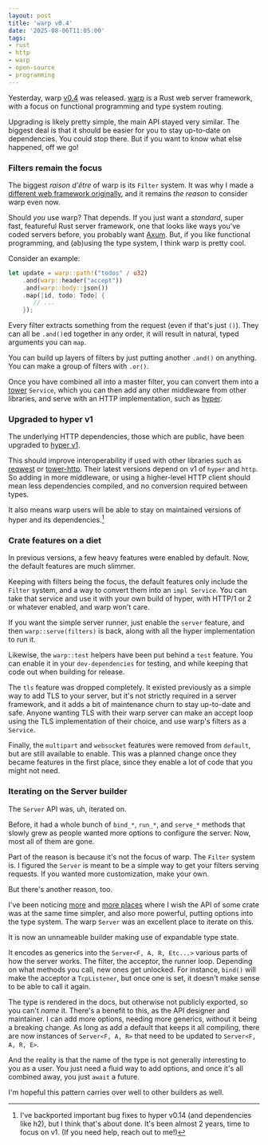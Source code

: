 ```yaml
---
layout: post
title: 'warp v0.4'
date: '2025-08-06T11:05:00'
tags:
- rust
- http
- warp
- open-source
- programming
---
```

Yesterday, warp [v0.4][] was released. [warp][] is a Rust web server framework, with a focus on functional programming and type system routing.

Upgrading is likely pretty simple, the main API stayed very similar. The biggest deal is that it should be easier for you to stay up-to-date on dependencies. You could stop there. But if you want to know what else happened, off we go!

### Filters remain the focus

The biggest _raison d'être_ of warp is its `Filter` system. It was why I made a [different web framework originally][warp-v0.1], and it remains _the reason_ to consider warp even now.

Should _you_ use warp? That depends. If you just want a _standard_, super fast, featureful Rust server framework, one that looks like ways you've coded servers before, you probably want [Axum][]. But, if you like functional programming, and (ab)using the type system, I think warp is pretty cool.

Consider an example:

```rust
let update = warp::path!("todos" / u32)
    .and(warp::header("accept"))
    .and(warp::body::json())
    .map(|id, todo: Todo| {
       // ... 
    });
```

Every filter extracts something from the request (even if that's just `()`). They can all be `.and()`ed together in any order, it will result in natural, typed arguments you can `map`.

You can build up layers of filters by just putting another `.and()` on anything. You can make a group of filters with `.or()`.

Once you have combined all into a master filter, you can convert them into a [tower][] `Service`, which you can then add any other middleware from other libraries, and serve with an HTTP implementation, such as [hyper][].

### Upgraded to hyper v1

The underlying HTTP dependencies, those which are public, have been upgraded to [hyper v1][].

This should improve interoperability if used with other libraries such as [reqwest][] or [tower-http][]. Their latest versions depend on v1 of `hyper` and `http`. So adding in more middleware, or using a higher-level HTTP client should mean less dependencies compiled, and no conversion required between types.

It also means warp users will be able to stay on maintained versions of hyper and its dependencies.[^v014]

### Crate features on a diet

In previous versions, a few heavy features were enabled by default. Now, the default features are much slimmer.

Keeping with filters being the focus, the default features only include the `Filter` system, and a way to convert them into an `impl Service`. You can take that service and use it with your own build of hyper, with HTTP/1 or 2 or whatever enabled, and warp won't care.

If you want the simple server runner, just enable the `server` feature, and then `warp::serve(filters)` is back, along with all the hyper implementation to run it.

Likewise, the `warp::test` helpers have been put behind a `test` feature. You can enable it in your `dev-dependencies` for testing, and while keeping that code out when building for release.

The `tls` feature was dropped completely. It existed previously as a simple way to add TLS to your server, but it's not strictly required in a server framework, and it adds a bit of maintenance churn to stay up-to-date and safe. Anyone wanting TLS with their warp server can make an accept loop using the TLS implementation of their choice, and use warp's filters as a `Service`.

Finally, the `multipart` and `websocket` features were removed from `default`, but are still available to enable. This was a planned change once they became features in the first place, since they enable a lot of code that you might not need.

### Iterating on the Server builder

The `Server` API was, uh, iterated on.

Before, it had a whole bunch of `bind_*`, `run_*`, and `serve_*` methods that slowly grew as people wanted more options to configure the server. Now, most all of them are gone.

Part of the reason is because it's not the focus of warp. The `Filter` system is. I figured the `Server` is meant to be a simple way to get your filters serving requests. If you wanted more customization, make your own.

But there's another reason, too.

I've been noticing [more][retry-ts] and [more places][pool-ts] where I wish the API of some crate was at the same time simpler, and also more powerful, putting options into the type system. The warp `Server` was an excellent place to iterate on this.

It is now an unnameable builder making use of expandable type state.

It encodes as generics into the `Server<F, A, R, Etc...>` various parts of how the server works. The filter, the acceptor, the runner loop. Depending on what methods you call, new ones get unlocked. For instance, `bind()` will make the acceptor a `TcpListener`, but once one is set, it doesn't make sense to be able to call it again.

The type is rendered in the docs, but otherwise not publicly exported, so you can't _name_ it. There's a benefit to this, as the API designer and maintainer. I can add more options, needing more generics, without it being a breaking change. As long as add a default that keeps it all compiling, there are now instances of `Server<F, A, R>` that need to be updated to `Server<F, A, R, E>`.

And the reality is that the name of the type is not generally interesting to you as a user. You just need a fluid way to add options, and once it's all combined away, you just `await` a future.

I'm hopeful this pattern carries over well to other builders as well.

[^v014]: I've backported important bug fixes to hyper v0.14 (and dependencies like h2), but I think that's about done. It's been almost 2 years, time to focus on v1. (If you need help, reach out to me!)

[hyper v1]: https://seanmonstar.com/blog/hyper-v1
[reqwest]: https://crates.io/crates/reqwest
[tower-http]: https://crates.io/crates/tower-http
[warp]: https://crates.io/crates/warp
[v0.4]: https://github.com/seanmonstar/warp/releases/tag/v0.4.0
[Axum]: https://crates.io/crates/axum
[tower]: https://crates.io/crates/tower
[hyper]: https://hyper.rs
[retry-ts]: https://github.com/seanmonstar/reqwest/pull/2763
[pool-ts]: https://github.com/hyperium/hyper/issues/3849
[warp-v0.1]: https://seanmonstar.com/blog/warp/
